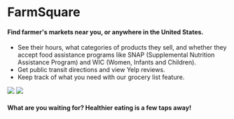 # FarmSquare

#### Find farmer's markets near you, or anywhere in the United States.

* See their hours, what categories of products they sell, and whether they accept food assistance programs like SNAP (Supplemental Nutrition Assistance Program) and WIC (Women, Infants and Children).
* Get public transit directions and view Yelp reviews.
* Keep track of what you need with our grocery list feature.

![](http://a2.mzstatic.com/us/r30/Purple49/v4/39/cb/56/39cb56de-2c19-db68-e1d0-07d35e309940/screen696x696.jpeg)
![](http://a1.mzstatic.com/us/r30/Purple20/v4/2c/49/ad/2c49adbb-9107-82fb-8966-eb92b229fa5a/screen696x696.jpeg)

#### What are you waiting for? Healthier eating is a few taps away!
